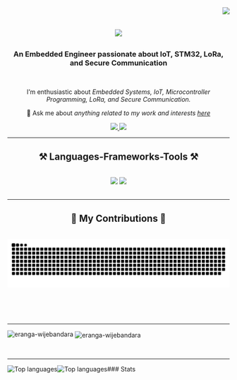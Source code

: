 <!-- Visitor Badge -->
<img align="right" src="https://visitor-badge.laobi.icu/badge?page_id=eranga-wijebandara.eranga-wijebandara" />

<h1 align="center">
    <img src="https://readme-typing-svg.herokuapp.com/?font=Righteous&size=35&center=true&vCenter=true&width=500&height=70&duration=4000&lines=Hi+There!+👋;+I'm+Eranga+Wijebandara!;" />
</h1>

<h3 align="center">An Embedded Engineer passionate about IoT, STM32, LoRa, and Secure Communication</h3>

<br/>

<div align="center">
 
  I’m enthusiastic about *Embedded Systems, IoT, Microcontroller Programming, LoRa, and Secure Communication.*
 
💬 Ask me about *anything related to my work and interests [here](mailto:erangatkv@gmail.com)*

 </div>
 
<div align="center"> 
  <a href="mailto:erangatkv@gmail.com">
    <img src="https://img.shields.io/badge/Gmail-333333?style=for-the-badge&logo=gmail&logoColor=red" />
  </a>
  <a href="https://www.linkedin.com/in/eranga-wijebandara/" target="_blank">
    <img src="https://img.shields.io/badge/LinkedIn-0077B5?style=for-the-badge&logo=linkedin&logoColor=white" target="_blank" />
  </a>
</div>

 <hr/>
 
<h2 align="center">⚒️ Languages-Frameworks-Tools ⚒️</h2>
<br/>
<div align="center">
    <img src="https://skillicons.dev/icons?i=stm32,c,modbus,arduino,python,git,github" />
    <img src="https://skillicons.dev/icons?i=aws,vscode,linux" /><br>
</div>

<br/>
<hr/>

<div align="center">
  <h2>🐍 My Contributions 🐍</h2>
  <br>
  <img alt="snake eating my contributions" src="https://raw.githubusercontent.com/salesp07/salesp07/output/github-contribution-grid-snake.svg" />
  
  <br/><br/><br/>
</div>

<hr/>

<p><img align="left" src="https://github-readme-stats.vercel.app/api/top-langs?username=eranga-wijebandara&show_icons=true&locale=en&layout=compact" alt="eranga-wijebandara" /></p>

<p>&nbsp;<img align="center" src="https://github-readme-stats.vercel.app/api?username=eranga-wijebandara&show_icons=true&locale=en" alt="eranga-wijebandara" /></p>

<br/>

<hr/>
### Stats
<a href="https://github.com/KirishanthRajaraj">
  <img align="left" alt="Top languages" src="https://github-readme-stats.vercel.app/api?username=KirishanthRajaraj&show_icons=true&theme=tokyonight">
</a>
<a href="https://github.com/KirishanthRajaraj">
  <img align="left" alt="Top languages" src="https://github-readme-stats.vercel.app/api/top-langs/?username=KirishanthRajaraj&show_icons=true&theme=tokyonight">
</a>
